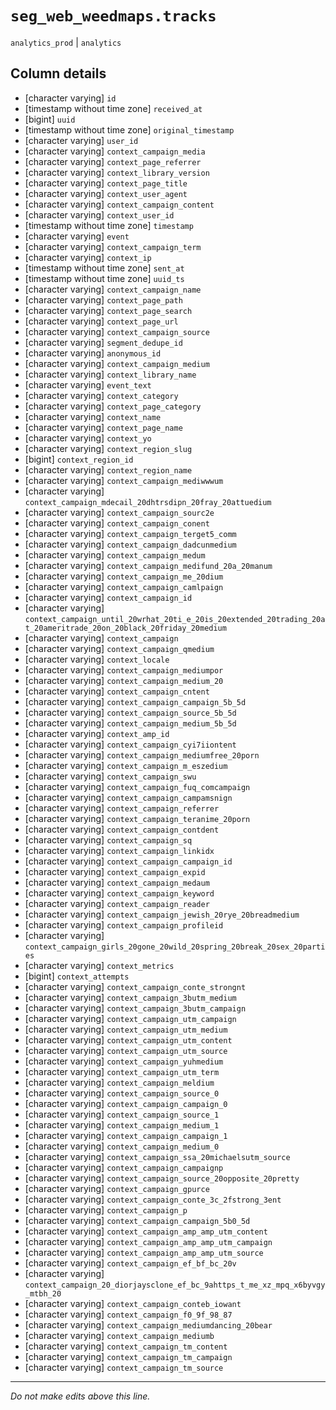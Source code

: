 # `seg_web_weedmaps.tracks`
`analytics_prod` | `analytics`

## Column details
* [character varying] `id`
* [timestamp without time zone] `received_at`
* [bigint]    `uuid`
* [timestamp without time zone] `original_timestamp`
* [character varying] `user_id`
* [character varying] `context_campaign_media`
* [character varying] `context_page_referrer`
* [character varying] `context_library_version`
* [character varying] `context_page_title`
* [character varying] `context_user_agent`
* [character varying] `context_campaign_content`
* [character varying] `context_user_id`
* [timestamp without time zone] `timestamp`
* [character varying] `event`
* [character varying] `context_campaign_term`
* [character varying] `context_ip`
* [timestamp without time zone] `sent_at`
* [timestamp without time zone] `uuid_ts`
* [character varying] `context_campaign_name`
* [character varying] `context_page_path`
* [character varying] `context_page_search`
* [character varying] `context_page_url`
* [character varying] `context_campaign_source`
* [character varying] `segment_dedupe_id`
* [character varying] `anonymous_id`
* [character varying] `context_campaign_medium`
* [character varying] `context_library_name`
* [character varying] `event_text`
* [character varying] `context_category`
* [character varying] `context_page_category`
* [character varying] `context_name`
* [character varying] `context_page_name`
* [character varying] `context_yo`
* [character varying] `context_region_slug`
* [bigint]    `context_region_id`
* [character varying] `context_region_name`
* [character varying] `context_campaign_mediwwwum`
* [character varying] `context_campaign_mdecail_20dhtrsdipn_20fray_20attuedium`
* [character varying] `context_campaign_sourc2e`
* [character varying] `context_campaign_conent`
* [character varying] `context_campaign_terget5_comm`
* [character varying] `context_campaign_dadcunmedium`
* [character varying] `context_campaign_medum`
* [character varying] `context_campaign_medifund_20a_20manum`
* [character varying] `context_campaign_me_20dium`
* [character varying] `context_campaign_camlpaign`
* [character varying] `context_campaign_id`
* [character varying] `context_campaign_until_20wrhat_20ti_e_20is_20extended_20trading_20at_20ameritrade_20on_20black_20friday_20medium`
* [character varying] `context_campaign`
* [character varying] `context_campaign_qmedium`
* [character varying] `context_locale`
* [character varying] `context_campaign_mediumpor`
* [character varying] `context_campaign_medium_20`
* [character varying] `context_campaign_cntent`
* [character varying] `context_campaign_campaign_5b_5d`
* [character varying] `context_campaign_source_5b_5d`
* [character varying] `context_campaign_medium_5b_5d`
* [character varying] `context_amp_id`
* [character varying] `context_campaign_cyi7iiontent`
* [character varying] `context_campaign_mediumfree_20porn`
* [character varying] `context_campaign_m_eszedium`
* [character varying] `context_campaign_swu`
* [character varying] `context_campaign_fuq_comcampaign`
* [character varying] `context_campaign_campamsnign`
* [character varying] `context_campaign_referrer`
* [character varying] `context_campaign_teranime_20porn`
* [character varying] `context_campaign_contdent`
* [character varying] `context_campaign_sq`
* [character varying] `context_campaign_linkidx`
* [character varying] `context_campaign_campaign_id`
* [character varying] `context_campaign_expid`
* [character varying] `context_campaign_medaum`
* [character varying] `context_campaign_keyword`
* [character varying] `context_campaign_reader`
* [character varying] `context_campaign_jewish_20rye_20breadmedium`
* [character varying] `context_campaign_profileid`
* [character varying] `context_campaign_girls_20gone_20wild_20spring_20break_20sex_20parties`
* [character varying] `context_metrics`
* [bigint]    `context_attempts`
* [character varying] `context_campaign_conte_strongnt`
* [character varying] `context_campaign_3butm_medium`
* [character varying] `context_campaign_3butm_campaign`
* [character varying] `context_campaign_utm_campaign`
* [character varying] `context_campaign_utm_medium`
* [character varying] `context_campaign_utm_content`
* [character varying] `context_campaign_utm_source`
* [character varying] `context_campaign_yuhmedium`
* [character varying] `context_campaign_utm_term`
* [character varying] `context_campaign_meldium`
* [character varying] `context_campaign_source_0`
* [character varying] `context_campaign_campaign_0`
* [character varying] `context_campaign_source_1`
* [character varying] `context_campaign_medium_1`
* [character varying] `context_campaign_campaign_1`
* [character varying] `context_campaign_medium_0`
* [character varying] `context_campaign_ssa_20michaelsutm_source`
* [character varying] `context_campaign_campaignp`
* [character varying] `context_campaign_source_20opposite_20pretty`
* [character varying] `context_campaign_gpurce`
* [character varying] `context_campaign_conte_3c_2fstrong_3ent`
* [character varying] `context_campaign_p`
* [character varying] `context_campaign_campaign_5b0_5d`
* [character varying] `context_campaign_amp_amp_utm_content`
* [character varying] `context_campaign_amp_amp_utm_campaign`
* [character varying] `context_campaign_amp_amp_utm_source`
* [character varying] `context_campaign_ef_bf_bc_20v`
* [character varying] `context_campaign_20_diorjaysclone_ef_bc_9ahttps_t_me_xz_mpq_x6byvgy_mtbh_20`
* [character varying] `context_campaign_conteb_iowant`
* [character varying] `context_campaign_f0_9f_98_87`
* [character varying] `context_campaign_mediumdancing_20bear`
* [character varying] `context_campaign_mediumb`
* [character varying] `context_campaign_tm_content`
* [character varying] `context_campaign_tm_campaign`
* [character varying] `context_campaign_tm_source`

-------------------------------------------------------------------------------
*Do not make edits above this line.*
